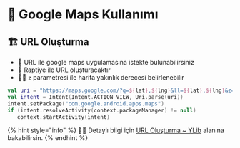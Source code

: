 # 📍 Google Maps Kullanımı

## 🏗️ URL Oluşturma

* 🔗 URL ile google maps uygulamasına istekte bulunabilirsiniz
* 📍 Raptiye ile URL oluşturacaktır
* 🕵️‍♂️ `z` parametresi ile harita yakınlık derecesi belirlenebilir

```kotlin
val uri = "https://maps.google.com/?q=${lat},${lng}&ll=${lat},${lng}&z=7"
val intent = Intent(Intent.ACTION_VIEW, Uri.parse(uri))
intent.setPackage("com.google.android.apps.maps")
if (intent.resolveActivity(context.packageManager) != null)
   context.startActivity(intent)
```

{% hint style="info" %}
‍🧙‍♂ Detaylı bilgi için [URL Oluşturma ~ YLib](https://lib.yemreak.com/google/google-maps#url-yapisi) alanına bakabilirsin.
{% endhint %}

